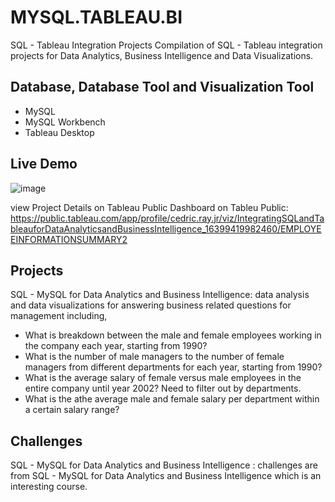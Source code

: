 # MYSQL.TABLEAU.BI
SQL - Tableau Integration Projects
Compilation of SQL - Tableau integration projects for Data Analytics, Business Intelligence and Data Visualizations.

## Database, Database Tool and Visualization Tool
- MySQL
- MySQL Workbench
- Tableau Desktop


## Live Demo
![image](https://user-images.githubusercontent.com/95032838/146688331-9c5cd1d8-2e71-4706-ad29-2709b8c128bf.png)

view Project Details on Tableau Public
Dashboard on Tableu Public: https://public.tableau.com/app/profile/cedric.ray.jr/viz/IntegratingSQLandTableauforDataAnalyticsandBusinessIntelligence_16399419982460/EMPLOYEEINFORMATIONSUMMARY2

## Projects
SQL - MySQL for Data Analytics and Business Intelligence: data analysis and data visualizations for answering business related questions for management including,

- What is breakdown between the male and female employees working in the company each year, starting from 1990?
- What is the number of male managers to the number of female managers from different departments for each year, starting from 1990?
- What is the average salary of female versus male employees in the entire company until year 2002? Need to filter out by departments.
- What is the athe average male and female salary per department within a certain salary range?

## Challenges
SQL - MySQL for Data Analytics and Business Intelligence : challenges are from SQL - MySQL for Data Analytics and Business Intelligence which is an interesting course.
